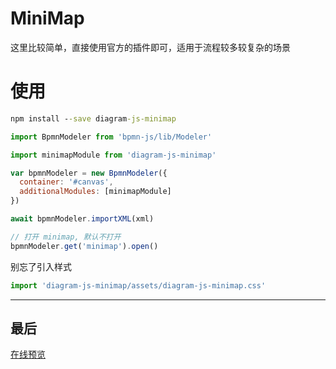 # MiniMap

这里比较简单，直接使用官方的插件即可，适用于流程较多较复杂的场景

# 使用

```cmd
npm install --save diagram-js-minimap
```

```js
import BpmnModeler from 'bpmn-js/lib/Modeler'

import minimapModule from 'diagram-js-minimap'

var bpmnModeler = new BpmnModeler({
  container: '#canvas',
  additionalModules: [minimapModule]
})

await bpmnModeler.importXML(xml)

// 打开 minimap, 默认不打开
bpmnModeler.get('minimap').open()
```

别忘了引入样式

```js
import 'diagram-js-minimap/assets/diagram-js-minimap.css'
```

---

## 最后

[在线预览](http://bpmn-doc.pengliang.online/)
